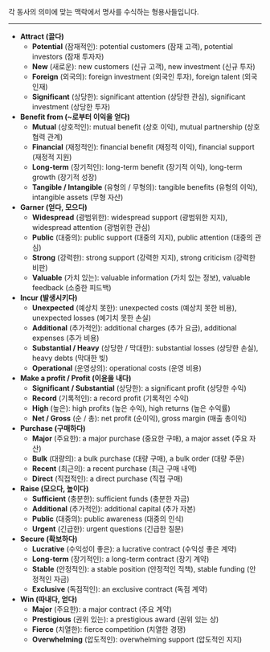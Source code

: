 각 동사의 의미에 맞는 맥락에서 명사를 수식하는 형용사들입니다.

---

- **Attract (끌다)**
    - **Potential** (잠재적인): potential customers (잠재 고객), potential investors (잠재 투자자)
    - **New** (새로운): new customers (신규 고객), new investment (신규 투자)
    - **Foreign** (외국의): foreign investment (외국인 투자), foreign talent (외국 인재)
    - **Significant** (상당한): significant attention (상당한 관심), significant investment (상당한 투자)
- **Benefit from (~로부터 이익을 얻다)**
    - **Mutual** (상호적인): mutual benefit (상호 이익), mutual partnership (상호 협력 관계)
    - **Financial** (재정적인): financial benefit (재정적 이익), financial support (재정적 지원)
    - **Long-term** (장기적인): long-term benefit (장기적 이익), long-term growth (장기적 성장)
    - **Tangible / Intangible** (유형의 / 무형의): tangible benefits (유형의 이익), intangible assets (무형 자산)
- **Garner (얻다, 모으다)**
    - **Widespread** (광범위한): widespread support (광범위한 지지), widespread attention (광범위한 관심)
    - **Public** (대중의): public support (대중의 지지), public attention (대중의 관심)
    - **Strong** (강력한): strong support (강력한 지지), strong criticism (강력한 비판)
    - **Valuable** (가치 있는): valuable information (가치 있는 정보), valuable feedback (소중한 피드백)
- **Incur (발생시키다)**
    - **Unexpected** (예상치 못한): unexpected costs (예상치 못한 비용), unexpected losses (예기치 못한 손실)
    - **Additional** (추가적인): additional charges (추가 요금), additional expenses (추가 비용)
    - **Substantial / Heavy** (상당한 / 막대한): substantial losses (상당한 손실), heavy debts (막대한 빚)
    - **Operational** (운영상의): operational costs (운영 비용)
- **Make a profit / Profit (이윤을 내다)**
    - **Significant / Substantial** (상당한): a significant profit (상당한 수익)
    - **Record** (기록적인): a record profit (기록적인 수익)
    - **High** (높은): high profits (높은 수익), high returns (높은 수익률)
    - **Net / Gross** (순 / 총): net profit (순이익), gross margin (매출 총이익)
- **Purchase (구매하다)**
    - **Major** (주요한): a major purchase (중요한 구매), a major asset (주요 자산)
    - **Bulk** (대량의): a bulk purchase (대량 구매), a bulk order (대량 주문)
    - **Recent** (최근의): a recent purchase (최근 구매 내역)
    - **Direct** (직접적인): a direct purchase (직접 구매)
- **Raise (모으다, 높이다)**
    - **Sufficient** (충분한): sufficient funds (충분한 자금)
    - **Additional** (추가적인): additional capital (추가 자본)
    - **Public** (대중의): public awareness (대중의 인식)
    - **Urgent** (긴급한): urgent questions (긴급한 질문)
- **Secure (확보하다)**
    - **Lucrative** (수익성이 좋은): a lucrative contract (수익성 좋은 계약)
    - **Long-term** (장기적인): a long-term contract (장기 계약)
    - **Stable** (안정적인): a stable position (안정적인 직책), stable funding (안정적인 자금)
    - **Exclusive** (독점적인): an exclusive contract (독점 계약)
- **Win (따내다, 얻다)**
    - **Major** (주요한): a major contract (주요 계약)
    - **Prestigious** (권위 있는): a prestigious award (권위 있는 상)
    - **Fierce** (치열한): fierce competition (치열한 경쟁)
    - **Overwhelming** (압도적인): overwhelming support (압도적인 지지)